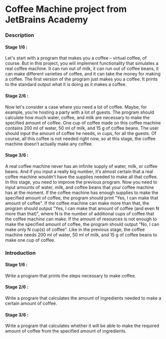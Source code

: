 # Coffee Machine project from JetBrains Academy

### Description
#### Stage 1/6 :
Let's start with a program that makes you a coffee – virtual coffee, of course.
But in this project, you will implement functionality that simulates a real coffee machine.
It can run out of milk, it can run out of coffee beans, 
it can make different varieties of coffee, and it can take the money for making a coffee.
The first version of the program just makes you a coffee.
It prints to the standard output what it is doing as it makes a coffee.
#### Stage 2/6 :
Now let's consider a case where you need a lot of coffee. 
Maybe, for example, you’re hosting a party with a lot of guests. 
The program should calculate how much water, coffee, and milk are necessary to make the specified amount of coffee. 
One cup of coffee made on this coffee machine contains 200 ml of water, 50 ml of milk, and 15 g of coffee beans.
The user should input the amount of coffee he needs, in cups, for all the guests.
Of course, all this coffee is not needed right now, so at this stage, the coffee machine doesn’t actually make any coffee.
#### Stage 3/6 :
A real coffee machine never has an infinite supply of water, milk, or coffee beans. 
And if you input a really big number, 
it’s almost certain that a real coffee machine wouldn't have the supplies needed to make all that coffee.
In this stage, you need to improve the previous program. 
Now you need to input amounts of water, milk, and coffee beans that your coffee machine has at the moment.
If the coffee machine has enough supplies to make the specified amount of coffee, 
the program should print "Yes, I can make that amount of coffee". 
If the coffee machine can make more than that, 
the program should output "Yes, I can make that amount of coffee (and even N more than that)", 
where N is the number of additional cups of coffee that the coffee machine can make. 
If the amount of resources is not enough to make the specified amount of coffee, 
the program should output "No, I can make only N cup(s) of coffee".
Like in the previous stage, the coffee machine needs 200 ml of water, 
50 ml of milk, and 15 g of coffee beans to make one cup of coffee.

### Introduction
#### Stage 1/6 : 
Write a program that prints the steps necessary to make coffee.
#### Stage 2/6 :
Write a program that calculates the amount of ingredients needed to make a certain amount of coffee.
#### Stage 3/6 :
Write a program that calculates whether it will be able to make 
the required amount of coffee from the specified amount of ingredients.
